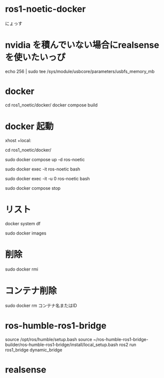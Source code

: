 # ros1-noetic-docker
にょっす

# nvidia を積んでいない場合にrealsenseを使いたいっぴ

echo 256 | sudo tee /sys/module/usbcore/parameters/usbfs_memory_mb

# docker 

cd ros1_noetic/docker/
docker compose build

# docker 起動
xhost +local:

cd ros1_noetic/docker/

sudo docker compose up -d ros-noetic

sudo docker exec -it ros-noetic bash

sudo docker exec -it -u 0 ros-noetic bash

sudo docker compose stop


# リスト
docker system df

sudo docker images

# 削除
sudo docker rmi　

# コンテナ削除
sudo docker rm コンテナ名またはID

# ros-humble-ros1-bridge
<!-- export ROS_MASTER_URI=http://dasnote20-RL7C-R45-4:11311/ -->

source /opt/ros/humble/setup.bash 
source ~/ros-humble-ros1-bridge-builder/ros-humble-ros1-bridge/install/local_setup.bash 
ros2 run ros1_bridge dynamic_bridge


# realsense 



